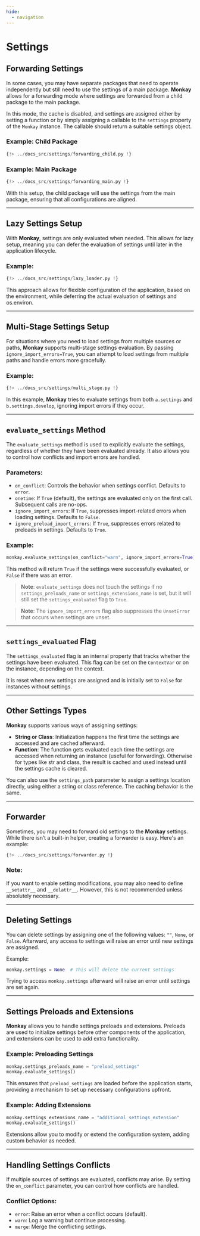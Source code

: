 ```yaml
---
hide:
  - navigation
---
```


# Settings

## Forwarding Settings

In some cases, you may have separate packages that need to operate independently but still need to use the
settings of a main package. **Monkay** allows for a forwarding mode where settings are forwarded from a child
package to the main package.

In this mode, the cache is disabled, and settings are assigned either by setting a function or by simply
assigning a callable to the `settings` property of the `Monkay` instance. The callable should return a suitable
settings object.

### Example: Child Package

```python
{!> ../docs_src/settings/forwarding_child.py !}
```

### Example: Main Package

```python
{!> ../docs_src/settings/forwarding_main.py !}
```

With this setup, the child package will use the settings from the main package, ensuring that all configurations
are aligned.

---

## Lazy Settings Setup

With **Monkay**, settings are only evaluated when needed. This allows for lazy setup, meaning you can defer the
evaluation of settings until later in the application lifecycle.

### Example:

```python
{!> ../docs_src/settings/lazy_loader.py !}
```

This approach allows for flexible configuration of the application, based on the environment, while deferring the
actual evaluation of settings and os.environ.

---

## Multi-Stage Settings Setup

For situations where you need to load settings from multiple sources or paths, **Monkay** supports multi-stage
settings evaluation. By passing `ignore_import_errors=True`, you can attempt to load settings from multiple paths
and handle errors more gracefully.

### Example:

```python
{!> ../docs_src/settings/multi_stage.py !}
```

In this example, **Monkay** tries to evaluate settings from both `a.settings` and `b.settings.develop`, ignoring
import errors if they occur.

---

## `evaluate_settings` Method

The `evaluate_settings` method is used to explicitly evaluate the settings, regardless of whether they have been
evaluated already. It also allows you to control how conflicts and import errors are handled.

### Parameters:
- `on_conflict`: Controls the behavior when settings conflict. Defaults to `error`.
- `onetime`: If `True` (default), the settings are evaluated only on the first call. Subsequent calls are no-ops.
- `ignore_import_errors`: If `True`, suppresses import-related errors when loading settings. Defaults to `False`.
- `ignore_preload_import_errors`: If `True`, suppresses errors related to preloads in settings. Defaults to `True`.

### Example:

```python
monkay.evaluate_settings(on_conflict="warn", ignore_import_errors=True)
```

This method will return `True` if the settings were successfully evaluated, or `False` if there was an error.

> **Note**: `evaluate_settings` does not touch the settings if no `settings_preloads_name` or `settings_extensions_name` is set, but it will still set the `settings_evaluated` flag to `True`.

> **Note**: The `ignore_import_errors` flag also suppresses the `UnsetError` that occurs when settings are unset.

---

## `settings_evaluated` Flag

The `settings_evaluated` flag is an internal property that tracks whether the settings have been evaluated.
This flag can be set on the `ContextVar` or on the instance, depending on the context.

It is reset when new settings are assigned and is initially set to `False` for instances without settings.

---

## Other Settings Types

**Monkay** supports various ways of assigning settings:

- **String or Class**: Initialization happens the first time the settings are accessed and are cached afterward.
- **Function**: The function gets evaluated each time the settings are accessed when returning an instance (useful for forwarding).
  Otherwise for types like str and class, the result is cached and used instead until the settings cache is cleared.

You can also use the `settings_path` parameter to assign a settings location directly, using either a string or
class reference. The caching behavior is the same.

---

## Forwarder

Sometimes, you may need to forward old settings to the **Monkay** settings. While there isn’t a built-in helper,
creating a forwarder is easy. Here's an example:

```python
{!> ../docs_src/settings/forwarder.py !}
```

### Note:
If you want to enable setting modifications, you may also need to define `__setattr__` and `__delattr__`.
However, this is not recommended unless absolutely necessary.

---

## Deleting Settings

You can delete settings by assigning one of the following values: `""`, `None`, or `False`. Afterward, any access
to settings will raise an error until new settings are assigned.

Example:

```python
monkay.settings = None  # This will delete the current settings
```

Trying to access `monkay.settings` afterward will raise an error until settings are set again.

---

## Settings Preloads and Extensions

**Monkay** allows you to handle settings preloads and extensions. Preloads are used to initialize settings before
other components of the application, and extensions can be used to add extra functionality.

### Example: Preloading Settings

```python
monkay.settings_preloads_name = "preload_settings"
monkay.evaluate_settings()
```

This ensures that `preload_settings` are loaded before the application starts, providing a mechanism to set up
necessary configurations upfront.

### Example: Adding Extensions

```python
monkay.settings_extensions_name = "additional_settings_extension"
monkay.evaluate_settings()
```

Extensions allow you to modify or extend the configuration system, adding custom behavior as needed.

---

## Handling Settings Conflicts

If multiple sources of settings are evaluated, conflicts may arise. By setting the `on_conflict` parameter, you can control how conflicts are handled.

### Conflict Options:
- `error`: Raise an error when a conflict occurs (default).
- `warn`: Log a warning but continue processing.
- `merge`: Merge the conflicting settings.
